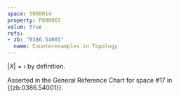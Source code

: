```yaml
---
space: S000014
property: P000065
value: true
refs:
- zb: "0386.54001"
  name: Counterexamples in Topology
---
```


$|X| = \mathfrak{c}$ by definition.

Asserted in the General Reference Chart for space #17 in
{{zb:0386.54001}}.
